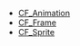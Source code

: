 - [CF_Animation](/sprite/cf_animation.md)
- [CF_Frame](/sprite/cf_frame.md)
- [CF_Sprite](/sprite/cf_sprite.md)

